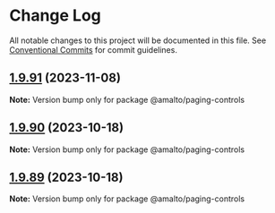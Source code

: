 # Change Log

All notable changes to this project will be documented in this file.
See [Conventional Commits](https://conventionalcommits.org) for commit guidelines.

## [1.9.91](https://github.com/amalto/platform6-ui-components/compare/@amalto/paging-controls@1.9.90...@amalto/paging-controls@1.9.91) (2023-11-08)

**Note:** Version bump only for package @amalto/paging-controls

## [1.9.90](https://github.com/amalto/platform6-ui-components/compare/@amalto/paging-controls@1.9.89...@amalto/paging-controls@1.9.90) (2023-10-18)

**Note:** Version bump only for package @amalto/paging-controls

## [1.9.89](https://github.com/amalto/platform6-ui-components/compare/@amalto/paging-controls@1.9.88...@amalto/paging-controls@1.9.89) (2023-10-18)

**Note:** Version bump only for package @amalto/paging-controls
